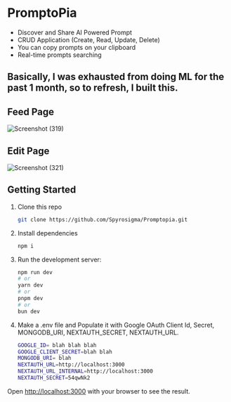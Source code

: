 # PromptoPia

- Discover and Share AI Powered Prompt
- CRUD Application (Create, Read, Update, Delete)
- You can copy prompts on your clipboard
- Real-time prompts searching

## Basically, I was exhausted from doing ML for the past 1 month, so to refresh, I built this.

## Feed Page
![Screenshot (319)](https://github.com/user-attachments/assets/d7fa4d2f-b460-4e46-a359-c7ace41f870b)


## Edit Page
![Screenshot (321)](https://github.com/user-attachments/assets/3fc88a41-d5f1-411c-98f7-bf5fd4a8c44e)


## Getting Started

1. Clone this repo
    ```bash
    git clone https://github.com/Spyrosigma/Promptopia.git
    ```
2. Install dependencies
    ```bash
    npm i
    ```
3. Run the development server:
    ```bash
    npm run dev
    # or
    yarn dev
    # or
    pnpm dev
    # or
    bun dev
    ```
4. Make a .env file and Populate it with Google OAuth Client Id, Secret, MONGODB_URI, NEXTAUTH_SECRET, NEXTAUTH_URL.
    ```bash
    GOOGLE_ID= blah blah blah
    GOOGLE_CLIENT_SECRET=blah blah
    MONGODB_URI= blah
    NEXTAUTH_URL=http://localhost:3000
    NEXTAUTH_URL_INTERNAL=http://localhost:3000
    NEXTAUTH_SECRET=54qwNk2  
    ```

Open [http://localhost:3000](http://localhost:3000) with your browser to see the result.
